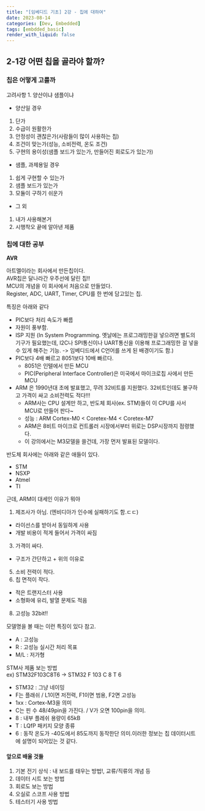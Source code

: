 ```yaml
---
title: "[임베디드 기초] 2강 - 칩에 대하여"
date: 2023-08-14
categories: [Dev, Embedded]
tags: [embdded_basic]
render_with_liquid: false
---
```


## 2-1강 어떤 칩을 골라야 할까?

### 칩은 어떻게 고를까

고려사항 1. 양산이냐 샘플이냐

- 양산일 경우
1. 단가
2. 수급이 원활한가
3. 안정성이 괜찮은가(사람들이 많이 사용하는 칩)
4. 조건이 맞는가(성능, 소비전력, 온도 조건)
5. 구현의 용이성(샘플 보드가 있는가, 만들어진 회로도가 있는가)
- 샘플, 과제용일 경우
1. 쉽게 구현할 수 있는가
2. 샘플 보드가 있는가
3. 모듈이 구하기 쉬운가
- 그 외
1. 내가 사용해본거
2. 시행착오 끝에 알아낸 제품

### 칩에 대한 공부

**AVR**

아트멜이라는 회사에서 만든칩이다.  
AVR칩은 달나라간 우주선에 달린 칩!!  
MCU의 개념을 이 회사에서 처음으로 만들었다.  
Register, ADC, UART, Timer, CPU를 한 번에 담고있는 칩.

특징은 아래와 같다

- PIC보다 처리 속도가 빠름
- 자원이 풍부함.
- ISP 지원 (In System Programming. 옛날에는 프로그래밍한걸 넣으려면 별도의 기구가 필요했는데, I2C나 SPI통신이나 UART통신을 이용해 프로그래밍한 걸 넣을 수 있게 해주는 기능. -> 임베디드에서 C언어를 쓰게 된 배경이기도 함.)
- PIC보다 4배 빠르고 8051보다 10배 빠르다.
    - 8051은 인텔에서 만든 MCU
    - PIC(Peripheral Interface Controller)은 미국에서 마이크로칩 사에서 만든 MCU
- ARM 은 1990년대 초에 발표했고, 무려 32비트를 지원했다. 32비트인데도 불구하고 가격이 싸고 소비전력도 적다!!!
    - ARM사는 CPU 설계만 하고, 반도체 회사(ex. STM)들이 이 CPU를 사서 MCU로 만들어 판다~
    - 성능 : ARM Cortex-M0 < Coretex-M4 < Coretex-M7
    - ARM은 8비트 마이크로 컨트롤러 시장에서부터 위로는 DSP시장까지 점령했다.
    - 이 강의에서는 M3모델을 쓸건데, 가장 먼저 발표된 모델이다.

반도체 회사에는 아래와 같은 애들이 있다.

- STM
- NSXP
- Atmel
- TI

근데, ARM이 대세인 이유가 뭐야

1. 제조사가 아님. (엔비디아가 인수에 실패하기도 함.ㄷㄷ)
- 라이선스를 받아서 동일하게 사용
- 개발 비용이 적게 들어서 가격이 싸짐
3. 가격이 싸다.
- 구조가 간단하고 + 위의 이유로
5. 소비 전력이 적다.
6. 칩 면적이 작다.
- 적은 트랜지스터 사용
- 소형화에 유리, 발열 문제도 적음
8. 고성능 32bit!!

모델명을 볼 때는 이런 특징이 있다 참고.

- A : 고성능
- R : 고성능 실시간 처리 목표
- M/L : 저가형

STM사 제품 보는 방법  
ex) STM32F103C8T6 -> STM32 F 103 C 8 T 6

- STM32 : 그냥 네이밍
- F는 플래쉬 / L1이면 저전력, F1이면 범용, F2면 고성능
- 1xx : Cortex-M3을 의미
- C는 핀 수 48/49pin을 가진다. / V가 오면 100pin을 의미.
- 8 : 내부 플레쉬 용량이 65kB
- T : LQfP 패키지 모양 종류
- 6 : 동작 온도가 -40도에서 85도까지 동작한단 의미.이러한 정보는 칩 데이터시트에 설명이 되어있는 것 같다.

#### 앞으로 배울 것들

1. 기본 전기 상식 : 내 보드를 태우는 방법!, 교류/직류의 개념 등
2. 데이터 시트 보는 방법
3. 회로도 보는 방법
4. 오실로 스코프 사용 방법
5. 테스터기 사용 방법
